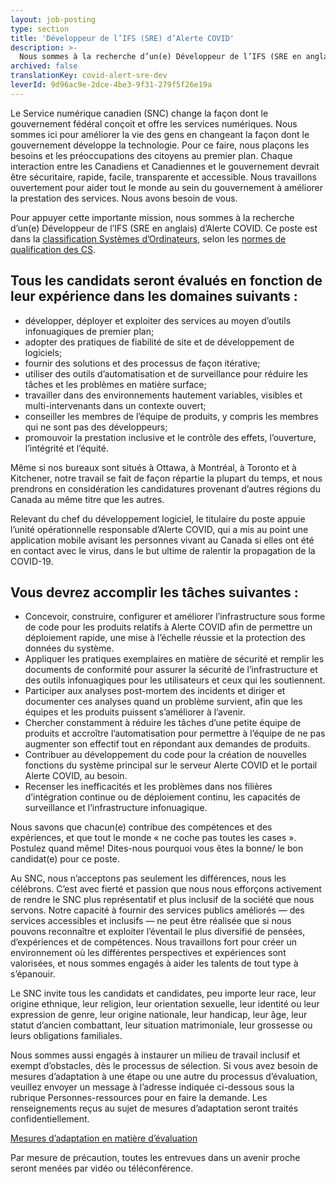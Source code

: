 ```yaml
---
layout: job-posting
type: section
title: 'Développeur de l’IFS (SRE) d’Alerte COVID'
description: >-
  Nous sommes à la recherche d’un(e) Développeur de l’IFS (SRE en anglais) d’Alerte COVID. Ce poste est dans la classification Systèmes d’Ordinateurs, selon les normes de qualification des CS.
archived: false
translationKey: covid-alert-sre-dev
leverId: 9d96ac9e-2dce-4be3-9f31-279f5f26e19a
---
```


Le Service numérique canadien (SNC) change la façon dont le gouvernement fédéral conçoit et offre les services numériques. Nous sommes ici pour améliorer la vie des gens en changeant la façon dont le gouvernement développe la technologie. Pour ce faire, nous plaçons les besoins et les préoccupations des citoyens au premier plan. Chaque interaction entre les Canadiens et Canadiennes et le gouvernement devrait être sécuritaire, rapide, facile, transparente et accessible. Nous travaillons ouvertement pour aider tout le monde au sein du gouvernement à améliorer la prestation des services. Nous avons besoin de vous.

Pour appuyer cette importante mission, nous sommes à la recherche d’un(e) Développeur de l’IFS (SRE en anglais) d’Alerte COVID. Ce poste est dans la [classification Systèmes d’Ordinateurs](https://www.tbs-sct.gc.ca/agreements-conventions/view-visualiser-fra.aspx?id=1#toc12259212260), selon les [normes de qualification des CS](https://www.canada.ca/fr/secretariat-conseil-tresor/services/dotation/normes-qualification/centrale.html#cs).

## Tous les candidats seront évalués en fonction de leur expérience dans les domaines suivants :

* développer, déployer et exploiter des services au moyen d’outils infonuagiques de premier plan;
* adopter des pratiques de fiabilité de site et de développement de logiciels;
* fournir des solutions et des processus de façon itérative;
* utiliser des outils d’automatisation et de surveillance pour réduire les tâches et les problèmes en matière surface;
* travailler dans des environnements hautement variables, visibles et multi-intervenants dans un contexte ouvert;
* conseiller les membres de l’équipe de produits, y compris les membres qui ne sont pas des développeurs;
* promouvoir la prestation inclusive et le contrôle des effets, l’ouverture, l’intégrité et l’équité.

Même si nos bureaux sont situés à Ottawa, à Montréal, à Toronto et à Kitchener, notre travail se fait de façon répartie la plupart du temps, et nous prendrons en considération les candidatures provenant d’autres régions du Canada au même titre que les autres.

Relevant du chef du développement logiciel, le titulaire du poste appuie l’unité opérationnelle responsable d’Alerte COVID, qui a mis au point une application mobile avisant les personnes vivant au Canada si elles ont été en contact avec le virus, dans le but ultime de ralentir la propagation de la COVID-19. 

## Vous devrez accomplir les tâches suivantes :

* Concevoir, construire, configurer et améliorer l’infrastructure sous forme de code pour les produits relatifs à Alerte COVID afin de permettre un déploiement rapide, une mise à l’échelle réussie et la protection des données du système.
* Appliquer les pratiques exemplaires en matière de sécurité et remplir les documents de conformité pour assurer la sécurité de l’infrastructure et des outils infonuagiques pour les utilisateurs et ceux qui les soutiennent.
* Participer aux analyses post-mortem des incidents et diriger et documenter ces analyses quand un problème survient, afin que les équipes et les produits puissent s’améliorer à l’avenir.
* Chercher constamment à réduire les tâches d’une petite équipe de produits et accroître l’automatisation pour permettre à l’équipe de ne pas augmenter son effectif tout en répondant aux demandes de produits.
* Contribuer au développement du code pour la création de nouvelles fonctions du système principal sur le serveur Alerte COVID et le portail Alerte COVID, au besoin.
* Recenser les inefficacités et les problèmes dans nos filières d’intégration continue ou de déploiement continu, les capacités de surveillance et l’infrastructure infonuagique.

Nous savons que chacun(e) contribue des compétences et des expériences, et que tout le monde « ne coche pas toutes les cases ». Postulez quand même! Dites-nous pourquoi vous êtes la bonne/ le bon candidat(e) pour ce poste.

Au SNC, nous n’acceptons pas seulement les différences, nous les célébrons. C’est avec fierté et passion que nous nous efforçons activement de rendre le SNC plus représentatif et plus inclusif de la société que nous servons. Notre capacité à fournir des services publics améliorés — des services accessibles et inclusifs — ne peut être réalisée que si nous pouvons reconnaître et exploiter l’éventail le plus diversifié de pensées, d’expériences et de compétences. Nous travaillons fort pour créer un environnement où les différentes perspectives et expériences sont valorisées, et nous sommes engagés à aider les talents de tout type à s’épanouir.

Le SNC invite tous les candidats et candidates, peu importe leur race, leur origine ethnique, leur religion, leur orientation sexuelle, leur identité ou leur expression de genre, leur origine nationale, leur handicap, leur âge, leur statut d’ancien combattant, leur situation matrimoniale, leur grossesse ou leurs obligations familiales.

Nous sommes aussi engagés à instaurer un milieu de travail inclusif et exempt d’obstacles, dès le processus de sélection. Si vous avez besoin de mesures d’adaptation à une étape ou une autre du processus d’évaluation, veuillez envoyer un message à l’adresse indiquée ci-dessous sous la rubrique Personnes-ressources pour en faire la demande. Les renseignements reçus au sujet de mesures d’adaptation seront traités confidentiellement.

[Mesures d’adaptation en matière d’évaluation](https://www.canada.ca/fr/commission-fonction-publique/services/mesures-d-adaptation-matiere-evaluation.html)

Par mesure de précaution, toutes les entrevues dans un avenir proche seront menées par vidéo ou téléconférence.

